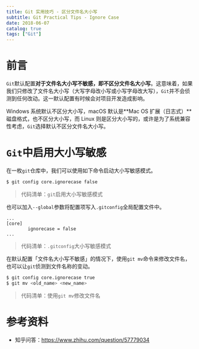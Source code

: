 ```yaml
---
title: Git 实用技巧 - 区分文件名大小写
subtitle: Git Practical Tips - Ignore Case
date: 2018-06-07
catalog: true
tags: ["Git"]
---
```


# 前言

`Git`默认配置**对于文件名大小写不敏感，即不区分文件名大小写**。这意味着，如果我们只修改了文件名大小写（大写字母改小写或小写字母改大写），`Git`并不会侦测到任何改动。这一默认配置有时候会对项目开发造成影响。

Windows 系统默认不区分大小写，macOS 默认是**Mac OS 扩展（日志式）**磁盘格式，也不区分大小写，而 Linux 则是区分大小写的，或许是为了系统兼容性考虑，`Git`选择默认不区分文件名大小写。

# `Git`中启用大小写敏感

在一枚`git`仓库中，我们可以使用如下命令启动大小写敏感模式。

```bash
$ git config core.ignorecase false
```
> 代码清单：`git`启用大小写敏感模式

也可以加入`--global`参数将配置项写入`.gitconfig`全局配置文件中。

```plain
...
[core]
        ignorecase = false
...
```
> 代码清单：`.gitconfig`大小写敏感模式

在默认配置「文件名大小写不敏感」的情况下，使用`git mv`命令来修改文件名，也可以让`git`侦测到文件名称的变动。

```bash
$ git config core.ignorecase true
$ git mv <old_name> <new_name>
```
> 代码清单：使用`git mv`修改文件名

# 参考资料

- 知乎问答：https://www.zhihu.com/question/57779034

